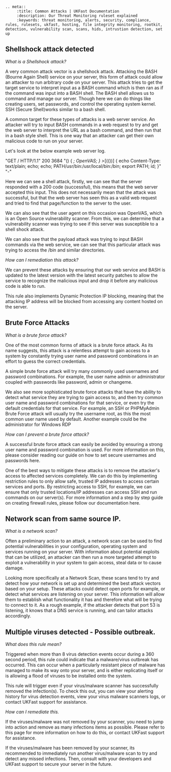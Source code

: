 ```eval_rst
.. meta::
     :title: Common Attacks | UKFast Documentation
     :description: Our Threat Monitoring ruleset explained
     :keywords: threat monitoring, alerts, security, compliance, rules, rulesets, ukfast, hosting, file integrity monitoring, rootkit, detection, vulnerability scan, scans, hids, intrustion detection, set up
```

## Shellshock attack detected

*What is a Shellshock attack?*


A very common attack vector is a shellshock attack. Attacking the BASH (Bourne Again Shell) service on your server, this form of attack could allow an attacker to run arbitrary code on your server. This attack tries to get the target service to interpret input as a BASH command which is then ran as if the command was input into a BASH shell. The BASH shell allows us to command and manage our server. Though here we can do things like creating users, set passwords, and control the operating system kernel. SSH (Secure Shell)works similar to a bash shell.

A common target for these types of attacks is a web server service. An attacker will try to input BASH commands in a web request to try and get the web server to interpret the URL as a bash command, and then run that in a bash style shell. This is one way that an attacker can get their own malicious code to run on your server.

Let's look at the below example web server log.

"GET / HTTP/1.1" 200 3684 "() { _; OpenVAS; } >_[$($())] {  echo Content-Type: text/plain; echo; echo; PATH/usr/bin:/usr/local/bin:/bin; export PATH; id; }" "-"

Here we can see a shell attack, firstly, we can see that the server responded with a 200 code (successful), this means that the web server accepted this input. This does not necessarily mean that the attack was successful, but that the web server has seen this as a valid web request and tried to find that page/function to the server to the user.

We can also see that the user agent on this occasion was OpenVAS, which is an Open Source vulnerability scanner. From this, we can determine that a vulnerability scanner was trying to see if this server was susceptible to a shell shock attack.

We can also see that the payload attack was trying to input BASH commands via the web service, we can see that this particular attack was trying to access the /bin and similar directories.

*How can I remediation this attack?*


We can prevent these attacks by ensuring that our web service and BASH is updated to the latest version with the latest security patches to allow the service to recognize the malicious input and drop it before any malicious code is able to run.

This rule also implements Dynamic Protection IP blocking, meaning that the attacking IP address will be blocked from accessing any content hosted on the server.


## Brute Force Attacks

*What is a brute force attack?*


One of the most common forms of attack is a brute force attack. As its name suggests, this attack is a relentless attempt to gain access to a system by constantly trying user name and password combinations in an effort to guess the correct credentials.

A simple brute force attack will try many commonly used usernames and password combinations. For example, the user name admin or administrator coupled with passwords like password, admin or changeme.

We also see more sophisticated brute force attacks that have the ability to detect what service they are trying to gain access to, and then try common user name and password combinations for that service, or even try the default credentials for that service. For example, an SSH or PHPMyAdmin Brute Force attack will usually try the username root, as this the most common user name used by default. Another example could be the administrator for Windows RDP 

*How can I prevent a brute force attack?*


A successful brute force attack can easily be avoided by ensuring a strong user name and password combination is used. For more information on this, please consider reading our guide on how to set secure usernames and passwords here.

One of the best ways to mitigate these attacks is to remove the attacker's access to affected services completely. We can do this by implementing restriction rules to only allow safe, trusted IP addresses to access certain services and ports. By restricting access to SSH, for example, we can ensure that only trusted locations/IP addresses can access SSH and run commands on our server(s). For more information and a step by step guide on creating firewall rules, please follow our documentation here.


## Network scan from same source IP.

*What is a network scan?*


Often a preliminary action to an attack, a network scan can be used to find potential vulnerabilities in your configuration, operating system and services running on your server. With information about potential exploits that can be utilized, an attacker can then run a more targeted attempt to exploit a vulnerability in your system to gain access, steal data or to cause damage.

Looking more specifically at a Network Scan, these scans tend to try and detect how your network is set up and determined the best attack vectors based on your setup. These attacks could detect open ports for example, or detect what services are listening on your server. This information will allow them to establish what functionality it has and therefore what will be trying to connect to it. As a rough example, if the attacker detects that port 53 is listening, it knows that a DNS service is running, and can tailor attacks accordingly.

## Multiple viruses detected - Possible outbreak.


*What does this rule mean?*


Triggered when more than 8 virus detection events occur during a 360 second period, this rule could indicate that a malware/virus outbreak has occurred. This can occur when a particularly resistant piece of malware has managed to make its way onto your server, and is either replicating itself or is allowing a flood of viruses to be installed onto the system.

This rule will trigger even if your virus/malware scanner has successfully removed the infection(s). To check this out, you can view your alerting history for virus detection events, view your virus malware scanners logs, or contact UKFast support for assistance.

*How can I remediate this.*


If the viruses/malware was not removed by your scanner, you need to jump into action and remove as many infections items as possible. Please refer to this page for more information on how to do this, or contact UKFast support for assistance.

If the viruses/malware has been removed by your scanner, its recommended to immediately run another virus/malware scan to try and detect any missed infections. Then, consult with your developers and UKFast support to secure your server in the future.